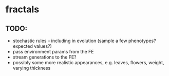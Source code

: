 # fractals

## TODO:
* stochastic rules – including in evolution (sample a few phenotypes? expected values?)
* pass environment params from the FE
* stream generations to the FE?
* possibly some more realistic appearances, e.g. leaves, flowers, weight, varying thickness

